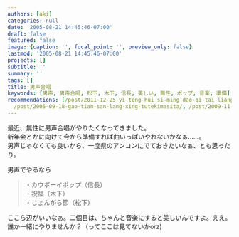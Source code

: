 ```yaml
---
authors: [aki]
categories: null
date: '2005-08-21 14:45:46-07:00'
draft: false
featured: false
image: {caption: '', focal_point: '', preview_only: false}
lastmod: '2005-08-21 14:45:46-07:00'
projects: []
subtitle: ''
summary: ''
tags: []
title: 男声合唱
keywords: [男声, 男声合唱, 松下, 木下, 信長, 美しい, 無性, ポップ, 音楽, 準備]
recommendations: [/post/2011-12-25-yi-teng-hui-si-ming-dao-qi-tai-liang-shi-noxuan-nda-xue-sheng-he-chang-notameno-sutiyudentosongubutuku-gare-i/,
  /post/2005-09-18-gao-tian-san-lang-xing-tutekimasita/, /post/2009-11-26-the-real-album/]
---
```


最近、無性に男声合唱がやりたくなってきました。  
新年会とかに向けて今から準備すれば曲いっぱいやれないかなぁ……。  
男声じゃなくても良いから、一度県のアンコンにでておきたいなぁ、とも思ったり。  
  
男声でやるなら

> ・カウボーイポップ（信長）  
> ・祝福（木下）  
> ・じょんがら節（松下）

  
ここら辺がいいなぁ。二個目は、ちゃんと音楽にすると美しいんですよ。ええ。  
誰か一緒にやりませんか？（ってここは見てないかorz)